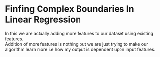 # Finfing Complex Boundaries In Linear Regression

In this we are actually adding more features to our dataset using existing features.<br>
Addition of more features is nothing but we are just trying to make our algorithm learn more i.e how my output is dependent upon input features.
